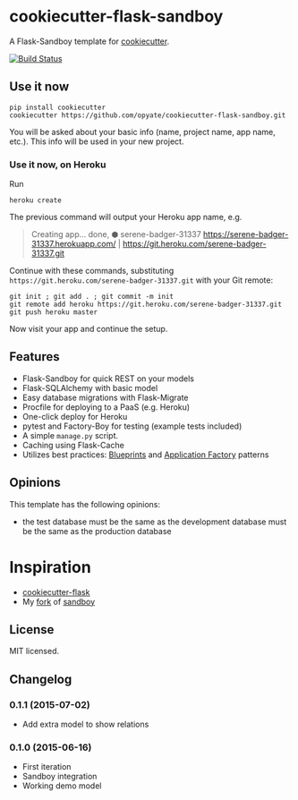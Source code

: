 # cookiecutter-flask-sandboy

A Flask-Sandboy template for [cookiecutter](https://github.com/audreyr/cookiecutter).

[![Build Status](https://travis-ci.org/opyate/cookiecutter-flask-sandboy.svg)](https://travis-ci.org/opyate/cookiecutter-flask-sandboy)

## Use it now

    pip install cookiecutter
    cookiecutter https://github.com/opyate/cookiecutter-flask-sandboy.git
    
You will be asked about your basic info (name, project name, app name, etc.). This info will be used in your new project.

### Use it now, on Heroku

Run

    heroku create
    
The previous command will output your Heroku app name, e.g.

> Creating app... done, ⬢ serene-badger-31337
> https://serene-badger-31337.herokuapp.com/ | https://git.heroku.com/serene-badger-31337.git

Continue with these commands, substituting `https://git.heroku.com/serene-badger-31337.git` with your Git remote:

    git init ; git add . ; git commit -m init
    git remote add heroku https://git.heroku.com/serene-badger-31337.git
    git push heroku master
    
Now visit your app and continue the setup.

## Features

- Flask-Sandboy for quick REST on your models
- Flask-SQLAlchemy with basic model
- Easy database migrations with Flask-Migrate
- Procfile for deploying to a PaaS (e.g. Heroku)
- One-click deploy for Heroku
- pytest and Factory-Boy for testing (example tests included)
- A simple ```manage.py``` script.
- Caching using Flask-Cache
- Utilizes best practices: [Blueprints](http://flask.pocoo.org/docs/blueprints/) and [Application Factory](http://flask.pocoo.org/docs/patterns/appfactories/) patterns

## Opinions

This template has the following opinions:

- the test database must be the same as the development database must be the same as the production database

# Inspiration

- [cookiecutter-flask](https://github.com/sloria/cookiecutter-flask)
- My [fork](https://github.com/opyate/flask_sandboy) of [sandboy](https://github.com/jeffknupp/flask_sandboy)


## License

MIT licensed.

## Changelog

### 0.1.1 (2015-07-02)

- Add extra model to show relations

### 0.1.0 (2015-06-16)

- First iteration
- Sandboy integration
- Working demo model


